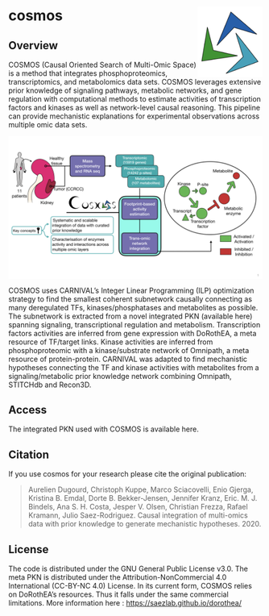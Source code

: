 # cosmos <img src="man/figures/logo.png" align="right" height="139">

<!-- badges: start -->
<!-- badges: end -->

## Overview

COSMOS (Causal Oriented Search of Multi-Omic Space) is a method that integrates phosphoproteomics, transcriptomics, and metabolomics data sets. COSMOS leverages extensive prior knowledge of signaling pathways, metabolic networks, and gene regulation  with computational methods to estimate activities of transcription factors and kinases as well as network-level causal reasoning. This pipeline can provide mechanistic explanations for experimental observations across multiple omic data sets. 


<img src="man/figures/graphical_abstract.png" align="center" width="800">

COSMOS uses CARNIVAL’s Integer Linear Programming (ILP) optimization strategy to find the smallest coherent subnetwork causally connecting as many deregulated TFs, kinases/phosphatases and metabolites as possible. The subnetwork is extracted from a novel integrated PKN (available here) spanning signaling, transcriptional regulation and metabolism.  Transcription factors activities are inferred from gene expression with DoRothEA, a meta resource of TF/target links. Kinase activities are inferred from phosphoproteomic with a kinase/substrate network of Omnipath, a meta resource of protein-protein. CARNIVAL was adapted to find mechanistic hypotheses connecting the TF and kinase activities with metabolites from a signaling/metabolic prior knowledge network combining Omnipath, STITCHdb and Recon3D. 

## Access

The integrated PKN used with COSMOS is available here.


## Citation
If you use cosmos for your research please cite the original publication: 

> Aurelien Dugourd, Christoph Kuppe, Marco Sciacovelli, Enio Gjerga, Kristina B. Emdal, Dorte B. Bekker-Jensen, Jennifer Kranz, Eric. M. J. Bindels, Ana S. H. Costa, Jesper V. Olsen, Christian Frezza, Rafael Kramann, Julio Saez-Rodriguez. Causal integration of multi-omics data with prior knowledge to generate mechanistic hypotheses. 2020.

## License

The code is distributed under the GNU General Public License v3.0. The meta PKN is distributed under the Attribution-NonCommercial 4.0 International (CC-BY-NC 4.0) License.
In its current form, COSMOS relies on DoRothEA’s resources. Thus it falls under the same commercial limitations. More information here : https://saezlab.github.io/dorothea/
